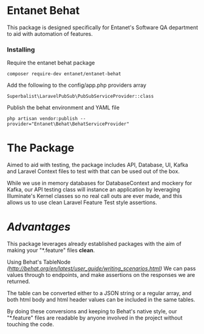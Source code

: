 # **Entanet Behat**
This package is designed specifically for Entanet's Software QA department to aid with automation of features.

### Installing

Require the entanet behat package
```
composer require-dev entanet/entanet-behat
```

Add the following to the config/app.php providers array
```
Superbalist\LaravelPubSub\PubSubServiceProvider::class
```

Publish the behat environment and YAML file
```
php artisan vendor:publish --provider="Entanet\Behat\BehatServiceProvider"
```

# **The Package**

Aimed to aid with testing, the package includes API, Database, UI, Kafka and 
Laravel Context files to test with that can be used out of the box. 

While we use in memory databases for DatabaseContext and mockery for Kafka, our API testing class 
will instance an application by leveraging Illuminate's Kernel classes so no real
call outs are ever made, and this allows us to use clean Laravel Feature Test style
assertions.

# **_Advantages_**
This package leverages already established packages with the aim
of making your "*.feature" files **clean**.

Using Behat's TableNode _(http://behat.org/en/latest/user_guide/writing_scenarios.html)_
We can pass values through to endpoints, and make assertions on the responses we are returned.

The table can be converted either to a JSON string or a regular array, and both html body and html header values can be included in the same tables.

By doing these conversions and keeping to Behat's native style,
our "*.feature" files are readable by anyone involved in the project without touching the code.






